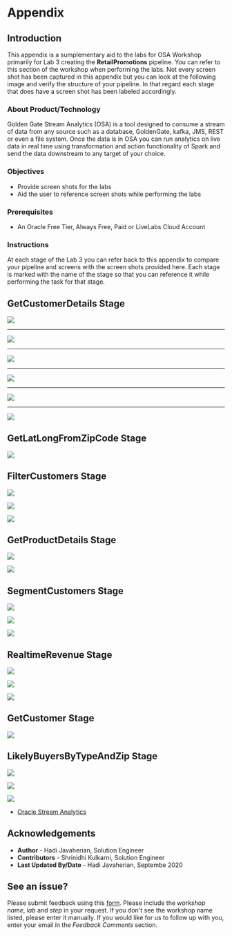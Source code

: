 
# Appendix

## Introduction
This appendix is a sumplementary aid to the labs for OSA Workshop primarily for Lab 3 creating the **RetailPromotions** pipeline.  You can refer to this section of the workshop when performing the labs.  Not every screen shot has been captured in this appendix but you can look at the following image and verify the structure of your pipeline.  In that regard each stage that does have a screen shot has been labeled accordingly.


### About Product/Technology
Golden Gate Stream Analytics (OSA) is a tool designed to consume a stream of data from any source such as a database, GoldenGate, kafka, JMS, REST or even a file system.  Once the data is in OSA you can run analytics on live data in real time using transformation and action functionality of Spark and send the data downstream to any target of your choice.

### Objectives
- Provide screen shots for the labs
- Aid the user to reference screen shots while performing the labs

### Prerequisites

* An Oracle Free Tier, Always Free, Paid or LiveLabs Cloud Account

### Instructions
At each stage of the Lab 3 you can refer back to this appendix to compare your pipeline and screens with the screen shots provided here.  Each stage is marked with the name of the stage so that you can reference it while performing the task for that stage.


## GetCustomerDetails Stage
![](./images/orderstreamstage2.png)

---
![](./images/orderstreamstage3.png)

---
![](./images/getcustomerdetails2.png)

---
![](./images/getcustomerdetails3.png)

---
![](./images/getcustomerdetails4.png)

---
![](./images/getcustomerdetails5.png)


## GetLatLongFromZipCode Stage

![](./images/getlatlongfromzipcode.png)

## FilterCustomers Stage

![](./images/filtercustomers.png)


![](./images/geoFilterpattern.png)


![](./images/geofiltervisual.png)

## GetProductDetails Stage

![](./images/getproductdetails.png)


![](./images/getproductdetails2.png)


## SegmentCustomers Stage

![](./images/discountoffered.png)


![](./images/newaddedfields.png)


![](./images/goldcustomers.png)


## RealtimeRevenue Stage


![](./images/revenuebycustomersegment.png)


![](./images/rtrvenuesummaries.png)


![](./images/rtrvenuesummariesrename.png)


## GetCustomer Stage

![](./images/getcustomer.png)


## LikelyBuyersByTypeAndZip Stage

![](./images/likelybuyersbytypeandzip.png)


![](./images/likelybuyersbytypeandzipgroups.png)


![](./images/likelybuyersbytypeandzipvisual.png)



* [Oracle Stream Analytics](https://www.oracle.com/middleware/technologies)

## Acknowledgements

* **Author** - Hadi Javaherian, Solution Engineer
* **Contributors** - Shrinidhi Kulkarni, Solution Engineer
* **Last Updated By/Date** - Hadi Javaherian, Septembe 2020

## See an issue?
Please submit feedback using this [form](https://apexapps.oracle.com/pls/apex/f?p=133:1:::::P1_FEEDBACK:1). Please include the *workshop name*, *lab* and *step* in your request.  If you don't see the workshop name listed, please enter it manually. If you would like for us to follow up with you, enter your email in the *Feedback Comments* section.
